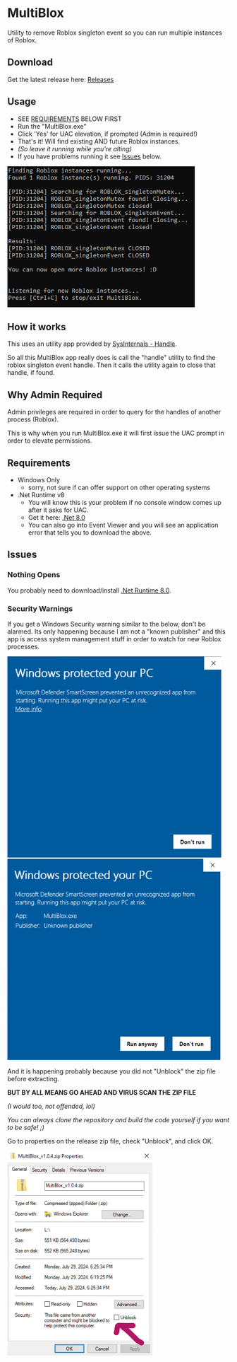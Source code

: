 # MultiBlox
 Utility to remove Roblox singleton event so you can run multiple instances of Roblox.

## Download
Get the latest release here: [Releases](https://github.com/rasp8erries/multiblox-cs/releases/tag/release)

## Usage
- SEE [REQUIREMENTS](#reqs) BELOW FIRST
- Run the "MultiBlox.exe" 
- Click 'Yes' for UAC elevation, if prompted (Admin is required!) 
- That's it! Will find existing AND future Roblox instances. 
- *(So leave it running while you're alting)*
- If you have problems running it see [Issues](#issues) below. 

![MultiBlox Success](/images/multiblox-success-v1.0.4.png)

## How it works
This uses an utility app provided by [SysInternals - Handle](https://learn.microsoft.com/en-us/sysinternals/downloads/handle). 

So all this MultiBlox app really does is call the "handle" utility to find the roblox singleton event handle. Then it calls the utility again to close that handle, if found. 

## Why Admin Required
Admin privileges are required in order to query for the handles of another process (Roblox). 

This is why when you run MultiBlox.exe it will first issue the UAC prompt in order to elevate permissions.

## <a name="reqs"></a>Requirements
- Windows Only
  - sorry, not sure if can offer support on other operating systems 
- .Net Runtime v8 
  - You will know this is your problem if no console window comes up after it asks for UAC. 
  - Get it here: [.Net 8.0](https://aka.ms/dotnet-core-applaunch?framework=Microsoft.NETCore.App&framework_version=8.0.0&arch=x64&rid=win10-x64)
  - You can also go into Event Viewer and you will see an application error that tells you to download the above.

## <a name="issues"></a>Issues
### Nothing Opens
You probably need to download/install [.Net Runtime 8.0](https://aka.ms/dotnet-core-applaunch?framework=Microsoft.NETCore.App&framework_version=8.0.0&arch=x64&rid=win10-x64).

### Security Warnings
If you get a Windows Security warning similar to the below, don't be alarmed. Its only happening because I am not a "known publisher" and this app is access system management stuff in order to watch for new Roblox processes. 

![ms-sec-1](/images/ms-security-1.png)![ms-sec-2](/images/ms-security-2.png) 

And it is happening probably because you did not "Unblock" the zip file before extracting.  

**BUT BY ALL MEANS GO AHEAD AND VIRUS SCAN THE ZIP FILE**  

*(I would too, not offended, lol)*  

*You can always clone the repository and build the code yourself if you want to be safe! ;)*

Go to properties on the release zip file, check "Unblock", and click OK. 

![unblock-zip](/images/multiblox-zip-props.png)